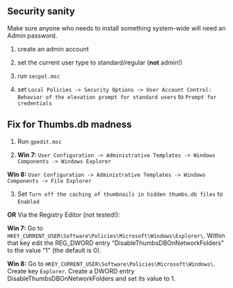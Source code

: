 ## Security sanity

Make sure anyone who needs to install something system-wide will need an Admin password.

1. create an admin account

2. set the current user type to standard/regular (**not** admin!)

3. run `secpol.msc`

4. set `Local Policies -> Security Options -> User Account Control: Behavior of the elevation prompt for standard users` to `Prompt for credentials`

## Fix for Thumbs.db madness

1. Run `gpedit.msc`

2. **Win 7:** `User Configuration -> Administrative Templates -> Windows Components -> Windows Explorer`

  **Win 8:** `User Configuration -> Administrative Templates -> Windows Components -> File Explorer`

3. Set `Turn off the caching of thumbnails in hidden thumbs.db files` to `Enabled`

**OR** Via the Registry Editor (not tested!):

**Win 7:** Go to `HKEY_CURRENT_USER\Software\Policies\Microsoft\Windows\Explorer\`. Within that key edit the REG_DWORD entry “DisableThumbsDBOnNetworkFolders” to the value “1” (the default is 0).

**Win 8:** Go to `HKEY_CURRENT_USER\Software\Policies\Microsoft\Windows\`. Create key `Explorer`. Create a DWORD entry DisableThumbsDBOnNetworkFolders and set its value to 1.

